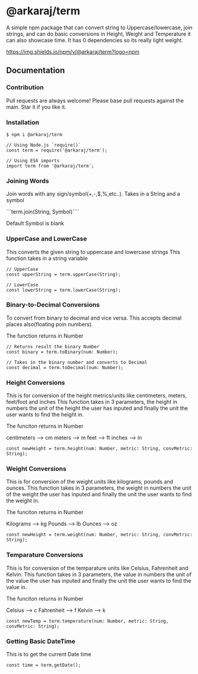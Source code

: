 # @arkaraj/term
A simple npm package that can convert string to Uppercase/lowercase, join strings, and can do basic conversions in Height, Weight and Temperature it can also showcase time. It has 0 dependencies so its really light weight.

https://img.shields.io/npm/v/@arkaraj/term?logo=npm

## Documentation

### Contribution

Pull requests are always welcome! Please base pull requests against the main. Star it if you like it.

### Installation

```
$ npm i @arkaraj/term
```

```
// Using Node.js `require()`
const term = require('@arkaraj/term');

// Using ES6 imports
import term from '@arkaraj/term';
```

### Joining Words
Join words with any sign/symbol(+,-,$,%,etc..).
Takes in a String and a symbol

```term.join(String, Symbol)````

Default Symbol is blank

### UpperCase and LowerCase

This converts the given string to uppercase and lowercase strings 
This function takes in a string variable

```
// UpperCase
const upperString = term.upperCase(String);

// LowerCase
const lowerString = term.lowerCase(String);
```

### Binary-to-Decimal Conversions

To convert from binary to decimal and vice versa. This accepts decimal places also(floating poin numbers).

The function returns in Number

```
// Returns result the binary Number
const binary = term.toBinary(num: Number);

// Takes in the binary number and converts to Decimal
const decimal = term.toDecimal(num: Number);
```

### Height Conversions

This is for conversion of the height metrics/units like centimeters, meters, feet/foot and inches
This function takes in 3 parameters, the height in numbers the unit of the height the user has inputed and finally the unit the user wants to find the height in.

The funciton returns in Number

centimeters --> cm
meters --> m
feet --> ft
inches --> in

```
const newHeight = term.height(num: Number, metric: String, convMetric: String);
```

### Weight Conversions

This is for conversion of the weight units like kilograms, pounds and ounces.
This function takes in 3 parameters, the weight in numbers the unit of the weight the user has inputed and finally the unit the user wants to find the weight in.

The funciton returns in Number

Kilograms --> kg
Pounds --> lb
Ounces --> oz

```
const newHeight = term.weight(num: Number, metric: String, convMetric: String);
```

### Temparature Conversions

This is for conversion of the temparature units like Celsius, Fahrenheit and Kelvin.
This function takes in 3 parameters, the value in numbers the unit of the value the user has inputed and finally the unit the user wants to find the value in.

The funciton returns in Number

Celsius --> c
Fahrenheit --> f
Kelvin --> k

```
const newTemp = term.temperature(num: Number, metric: String, convMetric: String);
```

### Getting Basic DateTime

This is to get the current Date time

```
const time = term.getDate();
```

